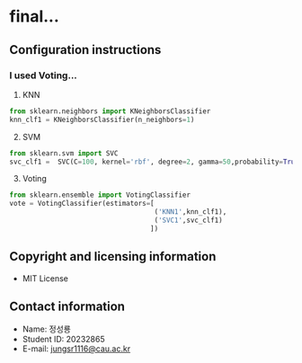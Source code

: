 # final...

## Configuration instructions
### I used Voting...
1. KNN
```python
from sklearn.neighbors import KNeighborsClassifier
knn_clf1 = KNeighborsClassifier(n_neighbors=1)
```
2. SVM
```python
from sklearn.svm import SVC
svc_clf1 =  SVC(C=100, kernel='rbf', degree=2, gamma=50,probability=True, random_state=42)
```


3. Voting
```python
from sklearn.ensemble import VotingClassifier
vote = VotingClassifier(estimators=[
                                    ('KNN1',knn_clf1),
                                    ('SVC1',svc_clf1)
                                   ])
```

## Copyright and licensing information
- MIT License


## Contact information
- Name: 정성룡
- Student ID: 20232865
- E-mail: jungsr1116@cau.ac.kr
